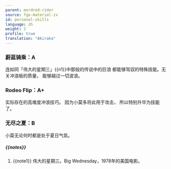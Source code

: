 ```yaml
---
parent: mordred-rider
source: fgo-material-iv
id: personal-skills
language: zh
weight: 2
profile: true
translation: "Akiraka"
---
```


### 蔚蓝骑乘：A

连如同「伟大的星期三」{{n1}}中那般的传说中的巨浪
都能够驾驭的特殊技能。无关冲浪板的质量，
能够越过一切波浪。

### Rodeo Flip：A+

实际存在的高难度冲浪技巧。
因为小莫多将此用于攻击，
所以特别升华为技能了。

### 无尽之夏：B

小莫无论何时都是处于夏日气氛。

##### {{notes}}

1. {{note1}} 伟大的星期三。Big Wednesday，1978年的美国电影。
